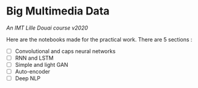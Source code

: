 # Big Multimedia Data
_An IMT Lille Douai course v2020_

Here are the notebooks made for the practical work. There are 5 sections :
  * [ ] Convolutional and caps neural networks
  * [ ] RNN and LSTM
  * [ ] Simple and light GAN
  * [ ] Auto-encoder
  * [ ] Deep NLP
